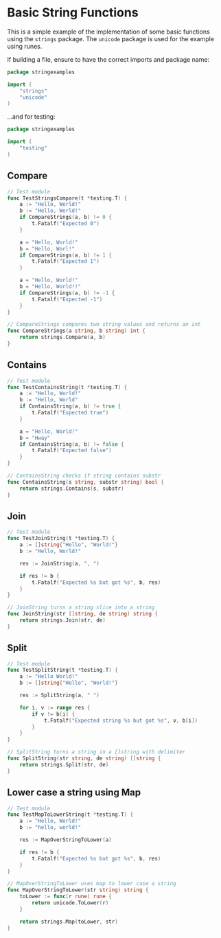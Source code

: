 # Basic String Functions

This is a simple example of the implementation of some basic functions using the `strings` package. The `unicode` package is used for the example using runes.

If building a file, ensure to have the correct imports and package name:

```go
package stringexamples

import (
	"strings"
	"unicode"
)
```

...and for testing:

```go
package stringexamples

import (
	"testing"
)
```

## Compare

```go
// Test module
func TestStringsCompare(t *testing.T) {
	a := "Hello, World!"
	b := "Hello, World!"
	if CompareStrings(a, b) != 0 {
		t.Fatalf("Expected 0")
	}

	a = "Hello, World!"
	b = "Hello, Worl!"
	if CompareStrings(a, b) != 1 {
		t.Fatalf("Expected 1")
	}

	a = "Hello, World!"
	b = "Hello, World!!"
	if CompareStrings(a, b) != -1 {
		t.Fatalf("Expected -1")
	}
}

// CompareStrings compares two string values and returns an int
func CompareStrings(a string, b string) int {
	return strings.Compare(a, b)
}
```

## Contains

```go
// Test module
func TestContainsString(t *testing.T) {
	a := "Hello, World!"
	b := "Hello, World"
	if ContainsString(a, b) != true {
		t.Fatalf("Expected true")
	}

	a = "Hello, World!"
	b = "Hway"
	if ContainsString(a, b) != false {
		t.Fatalf("Expected false")
	}
}

// ContainsString checks if string contains substr
func ContainsString(s string, substr string) bool {
	return strings.Contains(s, substr)
}
```

## Join

```go
// Test module
func TestJoinString(t *testing.T) {
	a := []string{"Hello", "World!"}
	b := "Hello, World!"

	res := JoinString(a, ", ")

	if res != b {
		t.Fatalf("Expected %s but got %s", b, res)
	}
}

// JoinString turns a string slice into a string
func JoinString(str []string, de string) string {
	return strings.Join(str, de)
}
```

## Split

```go
// Test module
func TestSplitString(t *testing.T) {
	a := "Hello World!"
	b := []string{"Hello", "World!"}

	res := SplitString(a, " ")

	for i, v := range res {
		if v != b[i] {
			t.Fatalf("Expected string %s but got %s", v, b[i])
		}
	}
}

// SplitString turns a string in a []string with delimiter
func SplitString(str string, de string) []string {
	return strings.Split(str, de)
}
```

## Lower case a string using Map

```go
// Test module
func TestMapToLowerString(t *testing.T) {
	a := "Hello, World!"
	b := "hello, world!"

	res := MapOverStringToLower(a)

	if res != b {
		t.Fatalf("Expected %s but got %s", b, res)
	}
}

// MapOverStringToLower uses map to lower case a string
func MapOverStringToLower(str string) string {
	toLower := func(r rune) rune {
		return unicode.ToLower(r)
	}

	return strings.Map(toLower, str)
}
```
